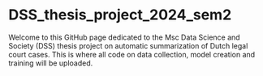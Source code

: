 # DSS_thesis_project_2024_sem2
Welcome to this GitHub page dedicated to the Msc Data Science and Society (DSS) thesis project on automatic summarization of Dutch legal court cases. This is where all code on data collection, model creation and training will be uploaded.
